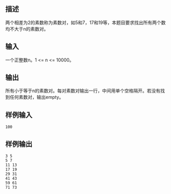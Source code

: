 ## 描述


两个相差为2的素数称为素数对，如5和7，17和19等，本题目要求找出所有两个数均不大于n的素数对。

## 输入


一个正整数n。1 <= n <= 10000。

## 输出


所有小于等于n的素数对。每对素数对输出一行，中间用单个空格隔开。若没有找到任何素数对，输出empty。

## 样例输入


```
100
```


## 样例输出


```
3 5
5 7
11 13
17 19
29 31
41 43
59 61
71 73
```


